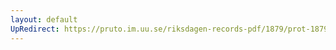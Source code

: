```yaml
---
layout: default
UpRedirect: https://pruto.im.uu.se/riksdagen-records-pdf/1879/prot-1879--fk--033/prot-1879--fk--033_035.pdf
---
```

